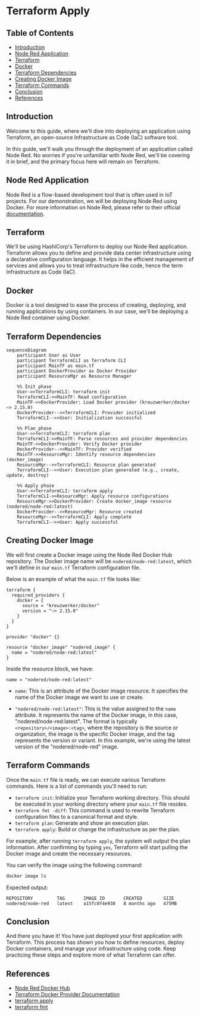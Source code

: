 # Terraform Apply

## Table of Contents

- [Introduction](#introduction)
- [Node Red Application](#node-red-application)
- [Terraform](#terraform)
- [Docker](#docker)
- [Terraform Dependencies](#terraform-dependencies)
- [Creating Docker Image](#creating-docker-image)
- [Terraform Commands](#terraform-commands)
- [Conclusion](#conclusion)
- [References](#references)

## Introduction

Welcome to this guide, where we'll dive into deploying an application using Terraform, an open-source Infrastructure as Code (IaC) software tool. 

In this guide, we'll walk you through the deployment of an application called Node Red. No worries if you're unfamiliar with Node Red, we'll be covering it in brief, and the primary focus here will remain on Terraform.

## Node Red Application

Node Red is a flow-based development tool that is often used in IoT projects. For our demonstration, we will be deploying Node Red using Docker. For more information on Node Red, please refer to their official [documentation](https://nodered.org/docs/).

## Terraform

We'll be using HashiCorp's Terraform to deploy our Node Red application. Terraform allows you to define and provide data center infrastructure using a declarative configuration language. It helps in the efficient management of services and allows you to treat infrastructure like code, hence the term Infrastructure as Code (IaC).

## Docker

Docker is a tool designed to ease the process of creating, deploying, and running applications by using containers. In our case, we'll be deploying a Node Red container using Docker.

## Terraform Dependencies

```mermaid
sequenceDiagram
    participant User as User
    participant TerraformCLI as Terraform CLI
    participant MainTF as main.tf
    participant DockerProvider as Docker Provider
    participant ResourceMgr as Resource Manager

    %% Init phase
    User->>TerraformCLI: terraform init
    TerraformCLI->>MainTF: Read configuration
    MainTF->>DockerProvider: Load Docker provider (kreuzwerker/docker ~> 2.15.0)
    DockerProvider-->>TerraformCLI: Provider initialized
    TerraformCLI-->>User: Initialization successful

    %% Plan phase
    User->>TerraformCLI: terraform plan
    TerraformCLI->>MainTF: Parse resources and provider dependencies
    MainTF->>DockerProvider: Verify Docker provider
    DockerProvider-->>MainTF: Provider verified
    MainTF->>ResourceMgr: Identify resource dependencies (docker_image)
    ResourceMgr-->>TerraformCLI: Resource plan generated
    TerraformCLI-->>User: Execution plan generated (e.g., create, update, destroy)

    %% Apply phase
    User->>TerraformCLI: terraform apply
    TerraformCLI->>ResourceMgr: Apply resource configurations
    ResourceMgr->>DockerProvider: Create docker_image resource (nodered/node-red:latest)
    DockerProvider-->>ResourceMgr: Resource created
    ResourceMgr-->>TerraformCLI: Apply complete
    TerraformCLI-->>User: Apply successful
```

## Creating Docker Image

We will first create a Docker image using the Node Red Docker Hub repository. The Docker image name will be `nodered/node-red:latest`, which we'll define in our `main.tf` Terraform configuration file. 

Below is an example of what the `main.tf` file looks like:

```hcl
terraform {
  required_providers {
    docker = {
      source = "kreuzwerker/docker"
      version = "~> 2.15.0"
    }
  }
}

provider "docker" {}

resource "docker_image" "nodered_image" {
  name = "nodered/node-red:latest"
}
```

Inside the resource block, we have:

```hcl
name = "nodered/node-red:latest"
```

- `name`: This is an attribute of the Docker image resource. It specifies the name of the Docker image we want to use or create.

- `"nodered/node-red:latest"`: This is the value assigned to the `name` attribute. It represents the name of the Docker image, in this case, "nodered/node-red:latest". The format is typically `<repository>/<image>:<tag>`, where the repository is the source or organization, the image is the specific Docker image, and the tag represents the version or variant. In this example, we're using the latest version of the "nodered/node-red" image.

## Terraform Commands

Once the `main.tf` file is ready, we can execute various Terraform commands. Here is a list of commands you'll need to run:

- `terraform init`: Initialize your Terraform working directory. This should be executed in your working directory where your `main.tf` file resides.
- `terraform fmt -diff`: This command is used to rewrite Terraform configuration files to a canonical format and style.
- `terraform plan`: Generate and show an execution plan.
- `terraform apply`: Build or change the infrastructure as per the plan.

For example, after running `terraform apply`, the system will output the plan information. After confirming by typing `yes`, Terraform will start pulling the Docker image and create the necessary resources.

You can verify the image using the following command:

```bash
docker image ls
```

Expected output:

```plaintext
REPOSITORY         TAG       IMAGE ID       CREATED        SIZE
nodered/node-red   latest    a15fc0f4e930   8 months ago   475MB
```

## Conclusion

And there you have it! You have just deployed your first application with Terraform. This process has shown you how to define resources, deploy Docker containers, and manage your infrastructure using code. Keep practicing these steps and explore more of what Terraform can offer.

## References

- [Node Red Docker Hub](https://hub.docker.com/r/nodered/node-red/)
- [Terraform Docker Provider Documentation](https://registry.terraform.io/providers/kreuzwerker/docker/latest/docs/resources/image)
- [terraform apply](https://developer.hashicorp.com/terraform/cli/commands/apply)
- [terraform fmt](https://developer.hashicorp.com/terraform/cli/commands/fmt)